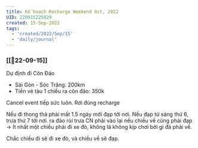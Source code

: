 ```yaml
---
title: Kế hoạch Recharge Weekend Oct, 2022
UID: 220915225829
created: 15-Sep-2022
tags:
  - 'created/2022/Sep/15'
  - 'daily/journal'
---
```

### [[📝22-09-15]]

Dự định đi Côn Đảo
- Sài Gòn - Sóc Trăng: 200km
- Tiền vé tàu 1 chiều ra côn đảo: 350k

Cancel event tiếp sức luôn. Rơi đúng recharge

Nếu đi thong thả  phải mất 1.5 ngày mới đạp tới nơi. Nếu đạp từ sáng thứ 6, trưa thứ 7 tới nơi. ra đảo rùi trưa CN phải vào lại nếu chiều về cũng phải đạp
-> Ít nhất một chiều phải đi xe đò, không là không kịp chơi bời gì đã phải về.
 
 Chắc chiều đi sẽ đi xe đò, và chiều về sẽ đạp.

